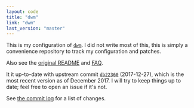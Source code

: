 ```yaml
---
layout: code
title: "dwm"
link: "dwm"
last_version: "master"
---
```


This is my configuration of [`dwm`](https://dwm.suckless.org/). I did not write
most of this, this is simply a convenience repository to track my configuration
and patches.

Also see the
[original README](https://github.com/Carpetsmoker/dwm/blob/master/README)
and [FAQ](https://github.com/Carpetsmoker/dwm/blob/master/FAQ).

It it up-to-date with upstream commit
[`db22360`](https://git.suckless.org/dwm/log/) (2017-12-27), which is the most
recent version as of December 2017. I will try to keep things up to date; feel
free to open an issue if it's not.

See [the commit log](https://github.com/Carpetsmoker/dwm/commits/master) for a
list of changes.
